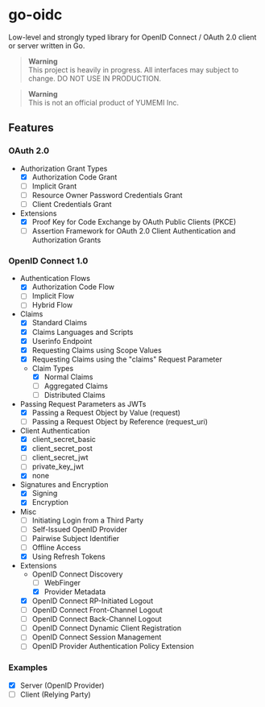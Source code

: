 # go-oidc

Low-level and strongly typed library for OpenID Connect / OAuth 2.0 client or server written in Go.

> **Warning**  
> This project is heavily in progress. All interfaces may subject to change. DO NOT USE IN PRODUCTION.

> **Warning**  
> This is not an official product of YUMEMI Inc.


## Features

### OAuth 2.0

- Authorization Grant Types
  - [x] Authorization Code Grant
  - [ ] Implicit Grant
  - [ ] Resource Owner Password Credentials Grant
  - [ ] Client Credentials Grant
- Extensions
  - [x] Proof Key for Code Exchange by OAuth Public Clients (PKCE)
  - [ ] Assertion Framework for OAuth 2.0 Client Authentication and
    Authorization Grants

### OpenID Connect 1.0

- Authentication Flows
  - [x] Authorization Code Flow
  - [ ] Implicit Flow
  - [ ] Hybrid Flow
- Claims
  - [x] Standard Claims
  - [x] Claims Languages and Scripts
  - [x] Userinfo Endpoint
  - [x] Requesting Claims using Scope Values
  - [x] Requesting Claims using the "claims" Request Parameter
  - Claim Types
    - [x] Normal Claims
    - [ ] Aggregated Claims
    - [ ] Distributed Claims
- Passing Request Parameters as JWTs
  - [x] Passing a Request Object by Value (request)
  - [ ] Passing a Request Object by Reference (request_uri)
- Client Authentication
  - [x] client_secret_basic
  - [x] client_secret_post
  - [ ] client_secret_jwt
  - [ ] private_key_jwt
  - [x] none
- Signatures and Encryption
  - [x] Signing
  - [x] Encryption
- Misc
  - [ ] Initiating Login from a Third Party
  - [ ] Self-Issued OpenID Provider
  - [ ] Pairwise Subject Identifier
  - [ ] Offline Access
  - [x] Using Refresh Tokens
- Extensions
  - OpenID Connect Discovery
    - [ ] WebFinger
    - [x] Provider Metadata
  - [x] OpenID Connect RP-Initiated Logout
  - [ ] OpenID Connect Front-Channel Logout
  - [ ] OpenID Connect Back-Channel Logout
  - [ ] OpenID Connect Dynamic Client Registration
  - [ ] OpenID Connect Session Management
  - [ ] OpenID Provider Authentication Policy Extension

### Examples

- [x] Server (OpenID Provider)
- [ ] Client (Relying Party)
